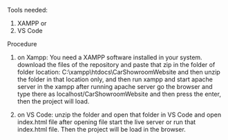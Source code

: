 Tools needed:
1. XAMPP 
    or
2. VS Code


Procedure 
1. on Xampp:
          You need a XAMPP software installed in your system.
          download the files of the repository and paste that zip in the folder of 
          folder location: C:\xampp\htdocs\CarShowroomWebsite
          and then unzip the folder in that location only,
          and then run xampp and start apache server in the xampp after running apache server go the browser and type there as localhost/CarShowroomWebsite
          and then press the enter, then the project will load.
          
2. on VS Code:
          unzip the folder and open that folder in VS Code and open index.html file after opening file start the live server or run that index.html file. 
          Then the project will be load in the browser.
